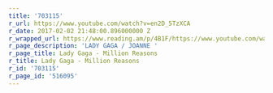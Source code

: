 ```yaml
---
title: '703115'
r_url: https://www.youtube.com/watch?v=en2D_5TzXCA
r_date: 2017-02-02 21:48:00.896000000 Z
r_wrapped_url: https://www.reading.am/p/4B1F/https://www.youtube.com/watch?v=en2D_5TzXCA
r_page_description: 'LADY GAGA / JOANNE '
r_page_title: Lady Gaga - Million Reasons
r_title: Lady Gaga - Million Reasons
r_id: '703115'
r_page_id: '516095'
---
```


